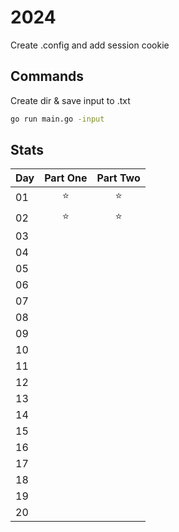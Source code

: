 # 2024

Create .config and add session cookie

## Commands

Create dir & save input to .txt

```sh
go run main.go -input
```
## Stats
| Day        | Part One           | Part Two 
| ------------- |:-------------:| :-----:| 
| 01 |      ⭐    |    ⭐    | 
| 02 |      ⭐    |    ⭐    |
| 03 | |  
| 04 | |
| 05 | | 
| 06 | | 
| 07 | | 
| 08 | |
| 09 | |
| 10 | |
| 11 | |
| 12 | |
| 13 | |
| 14 | |
| 15 | |
| 16 | |
| 17 | |
| 18 | |
| 19 | |
| 20 | |
